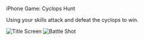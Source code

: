 iPhone Game: Cyclops Hunt

Using your skills attack and defeat the cyclops to win.

![Title Screen](http://i.imgur.com/NFssdmA.png?raw=true)
![Battle Shot](http://i.imgur.com/gJ6pBNg.png)
